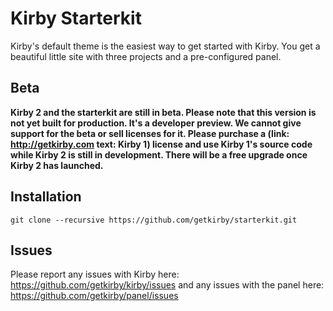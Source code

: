 # Kirby Starterkit

Kirby's default theme is the easiest way to get started with Kirby. You get a beautiful little site with three projects and a pre-configured panel.

## Beta

**Kirby 2 and the starterkit are still in beta. Please note that this version is not yet built for production. It's a developer preview. We cannot give support for the beta or sell licenses for it. Please purchase a (link: http://getkirby.com text: Kirby 1) license and use Kirby 1's source code while Kirby 2 is still in development. There will be a free upgrade once Kirby 2 has launched.**

## Installation

````
git clone --recursive https://github.com/getkirby/starterkit.git
````

## Issues

Please report any issues with Kirby here: <https://github.com/getkirby/kirby/issues> and any issues with the panel here: <https://github.com/getkirby/panel/issues>
